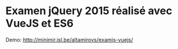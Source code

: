 Examen jQuery 2015 réalisé avec VueJS et ES6
======
Demo:
http://minimir.isl.be/altamirovs/examjs-vuejs/
